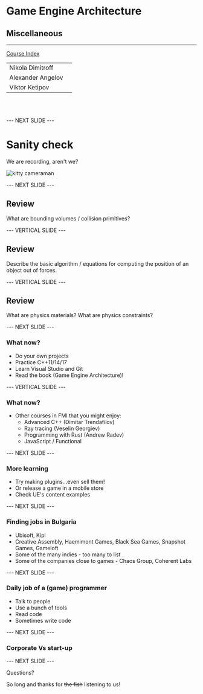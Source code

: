 # Game Engine Architecture

## Мiscellaneous

---------------------
[Course Index](http://nikoladimitroff.github.io/Game-Engine-Architecture)

<div class="authors-section">
<table>
<tbody>
    <tr>
        <td>
            Nikola Dimitroff
        </td>
        <td>
            <a target="_blank" href="https://dimitroff.bg"><i class="fa fa-rss"></i></a>
            <a target="_blank" href="mailto:nikola@dimitroff.bg"><i class="fa fa-envelope-o"></i></a>
            <a target="_blank" href="https://github.com/nikoladimitroff"><i class="fa fa-github"></i></a>
            <a target="_blank" href="https://twitter.com/nikoladimitroff"><i class="fa fa-twitter"></i></a>
        </td>
    </tr>
    <tr>
        <td>
            Alexander Angelov
        </td>
        <td>
            <a target="_blank" href="mailto:aleksandar.angelovv@gmail.com"><i class="fa fa-envelope-o"></i></a>
            <a target="_blank" href="https://github.com/Alekssasho"><i class="fa fa-github"></i></a>
            <a target="_blank" href="https://twitter.com/Alekssasho"><i class="fa fa-twitter"></i></a>
        </td>
    </tr>
    <tr>
        <td>
            Viktor Ketipov
        </td>
        <td>
            <a target="_blank" href="mailto:viktor@kipiinteractive.com"><i class="fa fa-envelope-o"></i></a>
            <a target="_blank" href="https://github.com/k1p1"><i class="fa fa-github"></i></a>
            <a target="_blank" href="https://twitter.com/xk1p1x"><i class="fa fa-twitter"></i></a></p>
        </td>
    </tr>
</tbody>
</table>
</div>

<div class="companies-section">
<a class="ubisoft-logo" href="https://ubisoft.com" target="_blank"></a>
<br>
<a class="kipi-logo" href="http://kipiinteractive.com" target="_blank"></a>
<br>
<a class="omeda-logo" href="https://omedastudios.com/" target="_blank"></a>
</div>

--- NEXT SLIDE ---

# Sanity check

We are recording, aren't we?

![kitty cameraman](http://www.catster.com/wp-content/uploads/2015/06/335f4392f011a80324e09f5ace0b3f57.jpg)

--- NEXT SLIDE ---

## Review

What are bounding volumes / collision primitives?

--- VERTICAL SLIDE ---

## Review

Describe the basic algorithm / equations
for computing the position of an object out of forces.

--- VERTICAL SLIDE ---

## Review

What are physics materials? What are physics constraints?

--- NEXT SLIDE ---

### What now?

* Do your own projects
* Practice C++11/14/17
* Learn Visual Studio and Git
* Read the book (Game Engine Architecture)!

--- VERTICAL SLIDE ---

### What now?
* Other courses in FMI that you might enjoy:
  * Advanced C++ (Dimitar Trendafilov)
  * Ray tracing (Veselin Georgiev)
  * Programming with Rust (Andrew Radev)
  * JavaScript / Functional

--- NEXT SLIDE ---

### More learning

* Try making plugins...even sell them!
* Or release a game in a mobile store
* Check UE's content examples

--- NEXT SLIDE ---

### Finding jobs in Bulgaria

* Ubisoft, Kipi
* Creative Assembly, Haemimont Games, Black Sea Games, Snapshot Games, Gameloft
* Some of the many indies - too many to list
* Some of the companies close to games - Chaos Group, Coherent Labs

--- NEXT SLIDE ---

### Daily job of a (game) programmer

* Talk to people
* Use a bunch of tools
* Read code
* Sometimes write code

--- NEXT SLIDE ---

### Corporate Vs start-up

--- NEXT SLIDE ---

Questions?

So long and thanks for ~~the fish~~ listening to us!
